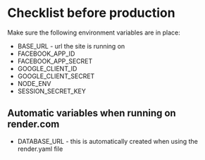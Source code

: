 # Checklist before production

Make sure the following environment variables are in place:

- BASE_URL - url the site is running on
- FACEBOOK_APP_ID
- FACEBOOK_APP_SECRET
- GOOGLE_CLIENT_ID
- GOOGLE_CLIENT_SECRET
- NODE_ENV
- SESSION_SECRET_KEY

## Automatic variables when running on render.com

- DATABASE_URL - this is automatically created when using the render.yaml file
